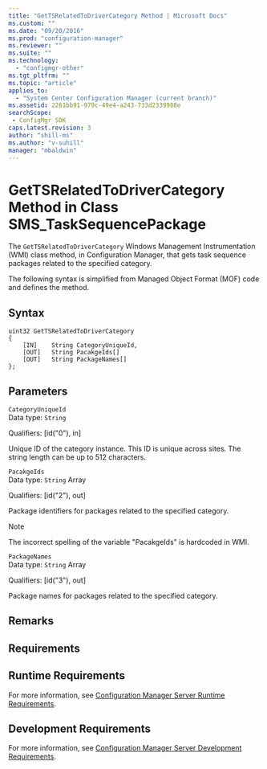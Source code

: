 ```yaml
---
title: "GetTSRelatedToDriverCategory Method | Microsoft Docs"
ms.custom: ""
ms.date: "09/20/2016"
ms.prod: "configuration-manager"
ms.reviewer: ""
ms.suite: ""
ms.technology:
  - "configmgr-other"
ms.tgt_pltfrm: ""
ms.topic: "article"
applies_to:
  - "System Center Configuration Manager (current branch)"
ms.assetid: 2261bb91-979c-49e4-a243-733d2339988esearchScope: - ConfigMgr SDK
caps.latest.revision: 3
author: "shill-ms"
ms.author: "v-suhill"
manager: "mbaldwin"
---
```

# GetTSRelatedToDriverCategory Method in Class SMS_TaskSequencePackage
The `GetTSRelatedToDriverCategory` Windows Management Instrumentation (WMI) class method, in Configuration Manager, that gets task sequence packages related to the specified category.  

 The following syntax is simplified from Managed Object Format (MOF) code and defines the method.  

## Syntax  

```  
uint32 GetTSRelatedToDriverCategory   
{  
    [IN]    String CategoryUniqueId,  
    [OUT]   String PacakgeIds[]  
    [OUT]   String PackageNames[]  
};  
```  

## Parameters  
 `CategoryUniqueId`  
 Data type: `String`  

 Qualifiers: [id("0"), in]  

 Unique ID of the category instance. This ID is unique across sites. The string length can be up to 512 characters.  

 `PacakgeIds`  
 Data type: `String` Array  

 Qualifiers: [id("2"), out]  

 Package identifiers for packages related to the specified category.  

> [!NOTE]
>  The incorrect spelling of the variable "PacakgeIds" is hardcoded in WMI.  

 `PackageNames`  
 Data type: `String` Array  

 Qualifiers: [id("3"), out]  

 Package names for packages related to the specified category.  

## Remarks  

## Requirements  

## Runtime Requirements  
 For more information, see [Configuration Manager Server Runtime Requirements](../../../develop/core/reqs/server-runtime-requirements.md).  

## Development Requirements  
 For more information, see [Configuration Manager Server Development Requirements](../../../develop/core/reqs/server-development-requirements.md).
